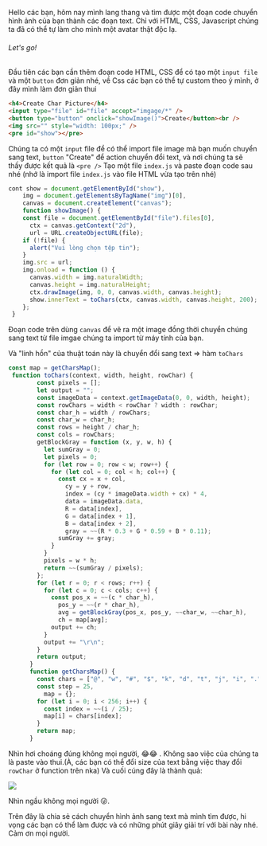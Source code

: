 Hello các bạn, hôm nay mình lang thang và tìm được một đoạn code chuyển hình ảnh của bạn thành các đoạn text. Chỉ với HTML, CSS, Javascript chúng ta đã có thể tự làm cho mình một avatar thật độc lạ.

###### Let's go! 
Đầu tiên các bạn cần thêm đoạn code HTML, CSS để có tạo một ``input file`` và một ``button`` đơn giản nhé, về Css các bạn có thể tự custom theo ý mình, ở đây mình làm đơn giản thui
```html
<h4>Create Char Picture</h4>
<input type="file" id="file" accept="imgage/*" />
<button type="button" onclick="showImage()">Create</button><br />
<img src="" style="width: 100px;" />
<pre id="show"></pre>
```
Chúng ta có một ``input`` file để có thể import file image mà bạn muốn chuyển sang text, ``button`` "Create" để action chuyển đổi text, và nơi chúng ta sẽ thấy được kết quả là ``<pre />``
Tạo một file ``index.js`` và paste đoạn code sau nhé (nhớ là import file ``index.js`` vào file HTML vừa tạo trên nhé)
```js
cont show = document.getElementById("show"),
    img = document.getElementsByTagName("img")[0],
    canvas = document.createElement("canvas");
    function showImage() {
    const file = document.getElementById("file").files[0],
      ctx = canvas.getContext("2d"),
      url = URL.createObjectURL(file);
    if (!file) {
      alert("Vui lòng chọn tệp tin");
    }
    img.src = url;
    img.onload = function () {
      canvas.width = img.naturalWidth;
      canvas.height = img.naturalHeight;
      ctx.drawImage(img, 0, 0, canvas.width, canvas.height);
      show.innerText = toChars(ctx, canvas.width, canvas.height, 200);
    };
 }
```
Đoạn code trên dùng ``canvas`` để vẽ ra một image đồng thời chuyển chúng sang text từ file imgae chúng ta import từ máy tính của bạn.

Và "linh hồn" của thuật toán này là chuyển đổi sang text => hàm ``toChars``
```js
const map = getCharsMap();
 function toChars(context, width, height, rowChar) {
        const pixels = [];
        let output = "";
        const imageData = context.getImageData(0, 0, width, height);
        const rowChars = width < rowChar ? width : rowChar;
        const char_h = width / rowChars;
        const char_w = char_h;
        const rows = height / char_h;
        const cols = rowChars;
        getBlockGray = function (x, y, w, h) {
          let sumGray = 0;
          let pixels = 0;
          for (let row = 0; row < w; row++) {
            for (let col = 0; col < h; col++) {
              const cx = x + col,
                cy = y + row,
                index = (cy * imageData.width + cx) * 4,
                data = imageData.data,
                R = data[index],
                G = data[index + 1],
                B = data[index + 2],
                gray = ~~(R * 0.3 + G * 0.59 + B * 0.11);
              sumGray += gray;
            }
          }
          pixels = w * h;
          return ~~(sumGray / pixels);
        };
        for (let r = 0; r < rows; r++) {
          for (let c = 0; c < cols; c++) {
            const pos_x = ~~(c * char_h),
              pos_y = ~~(r * char_h),
              avg = getBlockGray(pos_x, pos_y, ~~char_w, ~~char_h),
              ch = map[avg];
            output += ch;
          }
          output += "\r\n";
        }
        return output;
      }
      function getCharsMap() {
        const chars = ["@", "w", "#", "$", "k", "d", "t", "j", "i", ".", " "];
        const step = 25,
          map = {};
        for (let i = 0; i < 256; i++) {
          const index = ~~(i / 25);
          map[i] = chars[index];
        }
        return map;
      }
```
Nhìn hơi choáng đúng không mọi người, :joy::joy: . Không sao việc của chúng ta là paste vào thui.(À, các bạn có thể đổi size của text bằng việc thay đổi ``rowChar`` ở function trên nka)
Và cuối cúng đây là thành quả:

![](https://images.viblo.asia/d04a230d-1773-42c9-b936-491c72211ec8.PNG)

Nhìn ngầu không mọi người :stuck_out_tongue_winking_eye:. 

Trên đây là chia sẻ cách chuyển hình ảnh sang text mà mình tìm được, hi vọng các bạn có thể làm được và có những phút giây giải trí với bài này nhé. Cảm ơn mọi người.